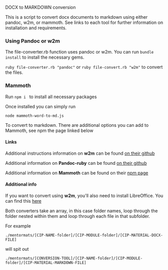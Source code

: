 DOCX to MARKDOWN conversion

This is a script to convert docx documents to markdown using either pandoc, w2m, or mammoth. See links to each tool for further information on installation and requirements.

### Using Pandoc or w2m

The file-converter.rb function uses pandoc or w2m. You can run 
````bundle install```` to install the necessary gems. 

```ruby file-converter.rb "pandoc"```
or
````ruby file-convert.rb "w2m"````
to convert the files.

### Mammoth

Run ````npm i ````
to install all necessary packages

Once installed you can simply run

````node mammoth-word-to-md.js````

To convert to markdown. There are additional options you can add to Mammoth, see npm the page linked below

#### Links

Additional instructions information on **w2m** can be found [on their github](https://github.com/benbalter/word-to-markdown)

Additional information on **Pandoc-ruby** can be found [on their github](https://github.com/xwmx/pandoc-ruby)

Additional information on **Mammoth** can be found on their [npm page](https://www.npmjs.com/package/mammoth)

#### Additional info

If you want to convert using **w2m**, you'll also need to install LibreOffice.
You can find this [here](http://www.libreoffice.org/)

Both converters take an array, in this case folder names, loop through the folder nested within them and loop through each file in that subfolder.

For example

````./mentormats/[CIP-NAME-folder]/[CIP-MODULE-folder]/[CIP-MATERIAL-DOCX-FILE]````

will spit out 

 `./mentormats/[CONVERSION-TOOL]/[CIP-NAME-folder]/[CIP-MODULE-folder]/[CIP-MATERIAL-MARKDOWN-FILE]`

